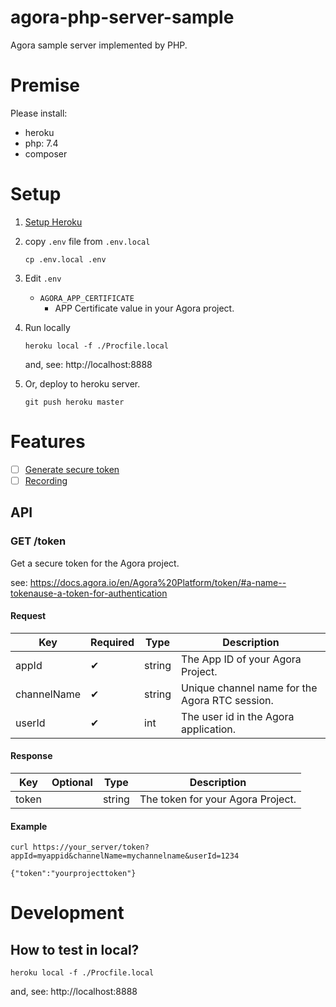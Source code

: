 # agora-php-server-sample 

Agora sample server implemented by PHP.

# Premise

Please install:

- heroku
- php: 7.4
- composer

# Setup

1. [Setup Heroku](https://devcenter.heroku.com/articles/getting-started-with-php)
1. copy `.env` file from `.env.local`

    ```
    cp .env.local .env
    ```

1. Edit `.env`

    - `AGORA_APP_CERTIFICATE`
      - APP Certificate value in your Agora project.
 
1. Run locally

    ```
    heroku local -f ./Procfile.local
    ```
    and, see: http://localhost:8888

1. Or, deploy to heroku server.

    ```
    git push heroku master
    ```

# Features

- [ ] [Generate secure token](https://docs.agora.io/en/Agora%20Platform/token)
- [ ] [Recording](https://docs.agora.io/en/cloud-recording/cloud_recording_rest?platform=All%20Platforms)

## API

### GET /token

Get a secure token for the Agora project.

see: https://docs.agora.io/en/Agora%20Platform/token/#a-name--tokenause-a-token-for-authentication

#### Request

| Key | Required | Type | Description |
| --- | --- | --- | --- |
| appId       | ✔ | string | The App ID of your Agora Project.  |
| channelName | ✔ | string | Unique channel name for the Agora RTC session. |
| userId      | ✔ | int    | The user id in the Agora application. |

#### Response

| Key | Optional | Type | Description |
| --- | --- | --- | --- |
| token |   | string | The token for your Agora Project. |

#### Example

```
curl https://your_server/token?appId=myappid&channelName=mychannelname&userId=1234
```

```
{"token":"yourprojecttoken"}
```

# Development

## How to test in local?

```
heroku local -f ./Procfile.local
```

and, see: http://localhost:8888
